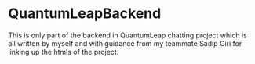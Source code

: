 # QuantumLeapBackend
This is only part of the backend in QuantumLeap chatting project which is all written by myself and with guidance from my teammate Sadip Giri for linking up the htmls of the project.
